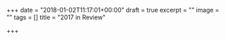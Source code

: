 +++
date = "2018-01-02T11:17:01+00:00"
draft = true
excerpt = ""
image = ""
tags = []
title = "2017 in Review"

+++
